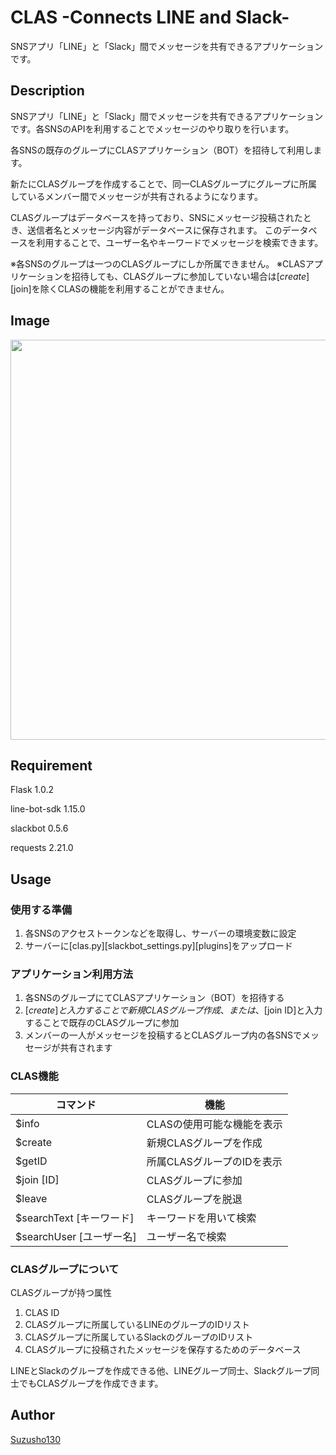 # CLAS -Connects LINE and Slack-

SNSアプリ「LINE」と「Slack」間でメッセージを共有できるアプリケーションです。

## Description

SNSアプリ「LINE」と「Slack」間でメッセージを共有できるアプリケーションです。各SNSのAPIを利用することでメッセージのやり取りを行います。

各SNSの既存のグループにCLASアプリケーション（BOT）を招待して利用します。

新たにCLASグループを作成することで、同一CLASグループにグループに所属しているメンバー間でメッセージが共有されるようになります。

CLASグループはデータベースを持っており、SNSにメッセージ投稿されたとき、送信者名とメッセージ内容がデータベースに保存されます。
このデータベースを利用することで、ユーザー名やキーワードでメッセージを検索できます。

※各SNSのグループは一つのCLASグループにしか所属できません。
※CLASアプリケーションを招待しても、CLASグループに参加していない場合は[$create][$join]を除くCLASの機能を利用することができません。

## Image

<img src="https://github.com/SuzuSho130/CLAS/blob/images/CLAS例.png" width="640px">

## Requirement

Flask 1.0.2

line-bot-sdk 1.15.0

slackbot 0.5.6

requests 2.21.0

## Usage

### 使用する準備

1. 各SNSのアクセストークンなどを取得し、サーバーの環境変数に設定
1. サーバーに[clas.py][slackbot_settings.py][plugins]をアップロード

### アプリケーション利用方法

1. 各SNSのグループにてCLASアプリケーション（BOT）を招待する
1. [$create]と入力することで新規CLASグループ作成、または、[$join ID]と入力することで既存のCLASグループに参加
1. メンバーの一人がメッセージを投稿するとCLASグループ内の各SNSでメッセージが共有されます

### CLAS機能

|コマンド|機能|
----|----
|$info|CLASの使用可能な機能を表示|
|$create|新規CLASグループを作成|
|$getID|所属CLASグループのIDを表示|
|$join [ID]|CLASグループに参加|
|$leave|CLASグループを脱退|
|$searchText [キーワード]|キーワードを用いて検索|
|$searchUser [ユーザー名]|ユーザー名で検索|

### CLASグループについて

CLASグループが持つ属性

1. CLAS ID
1. CLASグループに所属しているLINEのグループのIDリスト
1. CLASグループに所属しているSlackのグループのIDリスト
1. CLASグループに投稿されたメッセージを保存するためのデータベース

LINEとSlackのグループを作成できる他、LINEグループ同士、Slackグループ同士でもCLASグループを作成できます。

## Author

[Suzusho130](https://github.com/Suzusho130)
